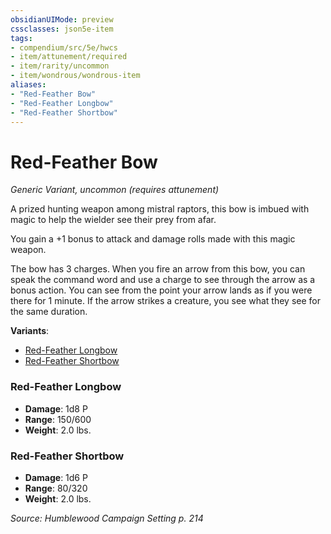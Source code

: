 ```yaml
---
obsidianUIMode: preview
cssclasses: json5e-item
tags:
- compendium/src/5e/hwcs
- item/attunement/required
- item/rarity/uncommon
- item/wondrous/wondrous-item
aliases: 
- "Red-Feather Bow"
- "Red-Feather Longbow"
- "Red-Feather Shortbow"
---
```

# Red-Feather Bow
*Generic Variant, uncommon (requires attunement)*  


A prized hunting weapon among mistral raptors, this bow is imbued with magic to help the wielder see their prey from afar.

You gain a +1 bonus to attack and damage rolls made with this magic weapon.

The bow has 3 charges. When you fire an arrow from this bow, you can speak the command word and use a charge to see through the arrow as a bonus action. You can see from the point your arrow lands as if you were there for 1 minute. If the arrow strikes a creature, you see what they see for the same duration.

**Variants**:
- [Red-Feather Longbow](#Red-Feather%20Longbow)
- [Red-Feather Shortbow](#Red-Feather%20Shortbow)

### Red-Feather Longbow

- **Damage**: 1d8 P
- **Range**: 150/600
- **Weight**: 2.0 lbs.

### Red-Feather Shortbow

- **Damage**: 1d6 P
- **Range**: 80/320
- **Weight**: 2.0 lbs.


*Source: Humblewood Campaign Setting p. 214*